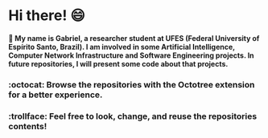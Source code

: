 # Hi there! :smile:
#### :book: My name is Gabriel, a researcher student at UFES (Federal University of Espírito Santo, Brazil). I am involved in some Artificial Intelligence, Computer Network Infrastructure and Software Engineering projects. In future repositories, I will present some code about that projects.
### :octocat:  Browse the repositories with the Octotree extension for a better experience. 
### :trollface:  Feel free to look, change, and reuse the repositories contents! 
